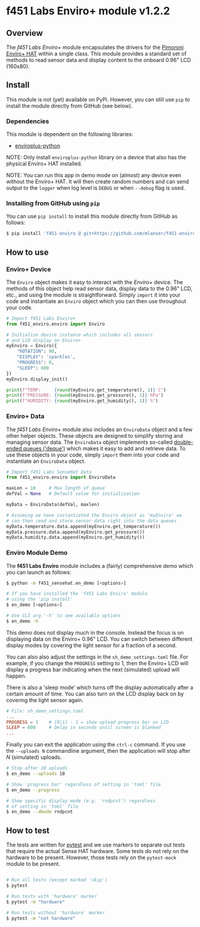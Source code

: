 # f451 Labs Enviro+ module v1.2.2

## Overview

The *f451 Labs Enviro+* module encapsulates the drivers for the [Pimoroni Enviro+ HAT](https://shop.pimoroni.com/products/enviro?variant=31155658457171) within a single class. This module provides a standard set of methods to read sensor data and display content to the onboard 0.96" LCD (160x80).

## Install

This module is not (yet) available on PyPi. However, you can still use `pip` to install the module directly from GitHub (see below).

### Dependencies

This module is dependent on the following libraries:

- [enviroplus-python](https://github.com/pimoroni/enviroplus-python/)

NOTE: Only install `enviroplus-python` library on a device that also has the physical Enviro+ HAT installed.

NOTE: You can run this app in demo mode on (almost) any device even without the Enviro+ HAT. It will then create random numbers and can send output to the `logger` when log level is `DEBUG` or when `--debug` flag is used.

### Installing from GitHub using `pip`

You can use `pip install` to install this module directly from GitHub as follows:

```bash
$ pip install 'f451-enviro @ git+https://github.com/mlanser/f451-enviro.git'
```

## How to use

### Enviro+ Device

The `Enviro` object makes it easy to interact with the *Enviro+* device. The methods of this object help read sensor data, display data to the 0.96" LCD, etc., and using the module is straightforward. Simply `import` it into your code and instantiate an `Enviro` object which you can then use throughout your code.

```Python
# Import f451 Labs Enviro+
from f451_enviro.enviro import Enviro

# Initialize device instance which includes all sensors
# and LCD display on Enviro+
myEnviro = Enviro({
    "ROTATION": 90,
    "DISPLAY": 'sparkles',
    "PROGRESS": 0,
    "SLEEP": 600    
})
myEnviro.display_init()

print(f"TEMP:     {round(myEnviro.get_temperature(), 1)} C")
print(f"PRESSURE: {round(myEnviro.get_pressure(), 1)} hPa")
print(f"HUMIDITY: {round(myEnviro.get_humidity(), 1)} %")
```

### Enviro+ Data

The *f451 Labs Enviro+* module also includes an `EnviroData` object and a few other helper objects. These objects are designed to simplify storing and managing sensor data. The `EnviroData` object implements so-called [double-ended queues ('deque')](https://docs.python.org/3/library/collections.html#deque-objects) which makes it easy to add and retrieve data. To use these objects in your code, simply `import` them into your code and instantiate an `EnviroData` object.

```Python
# Import f451 Labs SenseHat Data
from f451_enviro.enviro import EnviroData

maxLen = 10     # Max length of queue
defVal = None   # Default value for initialization

myData = EnviroData(defVal, maxlen)

# Assuming we have instantiated the Enviro object as 'myEnviro' we
# can then read and store sensor data right into the data queues
myData.temperature.data.append(myEnviro.get_temperature())
myData.pressure.data.append(myEnviro.get_pressure())
myData.humidity.data.append(myEnviro.get_humidity())
```

### Enviro Module Demo

The **f451 Labs Enviro** module includes a (fairly) comprehensive demo which you can launch as follows:

```bash
$ python -m f451_sensehat.en_demo [<options>]

# If you have installed the 'f451 Labs Enviro' module 
# using the 'pip install'
$ en_demo [<options>]

# Use CLI arg '-h' to see available options
$ en_demo -h 
```

This demo does not display much in the console. Instead the focus is on displaying data on the Enviro+ 0.96" LCD. You can switch between different display modes by covering the light sensor for a fraction of a second.  

You can also also adjust the settings in the `sh_demo_settings.toml` file. For example, if you change the `PROGRESS` setting to 1, then the Enviro+ LCD will display a progress bar indicating when the next (simulated) upload will happen.

There is also a 'sleep mode' which turns off the display automatically after a certain amount of time. You can also turn on the LCD display back on by covering the light sensor again.

```toml
# File: sh_demo_settings.toml
...
PROGRESS = 1    # [0|1] - 1 = show upload progress bar on LCD
SLEEP = 600     # Delay in seconds until screen is blanked
...
```

Finally you can exit the application using the `ctrl-c` command. If you use the `--uploads N` commandline argument, then the application will stop after *N* (simulated) uploads.

```bash
# Stop after 10 uploads
$ en_demo --uploads 10

# Show 'progress bar' regardless of setting in 'toml' file
$ en_demo --progress

# Show specific display mode (e.g. 'rndpcnt') regardless 
# of setting in 'toml' file
$ en_demo --dmode rndpcnt
```

## How to test

The tests are written for [pytest](https://docs.pytest.org/en/7.1.x/contents.html) and we use markers to separate out tests that require the actual Sense HAT hardware. Some tests do not rely on the hardware to be present. However, those tests rely on the `pytest-mock` module to be present.

```bash

# Run all tests (except marked 'skip')
$ pytest

# Run tests with 'hardware' marker
$ pytest -m "hardware"

# Run tests without 'hardware' marker
$ pytest -m "not hardware"
```
